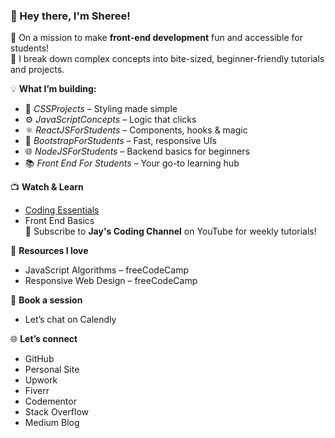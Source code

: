 ### 👋 Hey there, I'm Sheree!

🚀 On a mission to make **front-end development** fun and accessible for students!  
🎯 I break down complex concepts into bite-sized, beginner-friendly tutorials and projects.

💡 **What I’m building:**  
- 🎨 *CSSProjects* – Styling made simple  
- ⚙️ *JavaScriptConcepts* – Logic that clicks  
- ⚛️ *ReactJSForStudents* – Components, hooks & magic  
- 🧩 *BootstrapForStudents* – Fast, responsive UIs  
- 🌐 *NodeJSForStudents* – Backend basics for beginners  
- 📚 *Front End For Students* – Your go-to learning hub

📺 **Watch & Learn**  
- [Coding Essentials](https://www.youtube.com/playlist?list=PL7SHzFbuSdW0LWKYOOMPVzVVCa_BtnuZb)  
- Front End Basics  
🔔 Subscribe to **Jay's Coding Channel** on YouTube for weekly tutorials!

📖 **Resources I love**  
- JavaScript Algorithms – freeCodeCamp  
- Responsive Web Design – freeCodeCamp

📅 **Book a session**  
- Let’s chat on Calendly

🌐 **Let’s connect**  
- GitHub  
- Personal Site  
- Upwork  
- Fiverr  
- Codementor  
- Stack Overflow  
- Medium Blog

